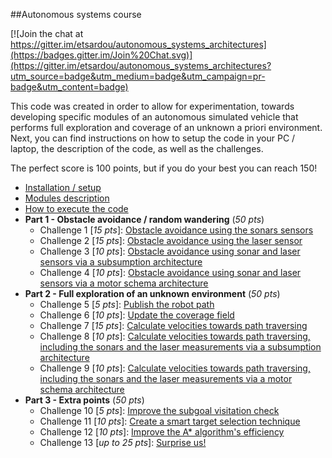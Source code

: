 ##Autonomous systems course

[![Join the chat at https://gitter.im/etsardou/autonomous_systems_architectures](https://badges.gitter.im/Join%20Chat.svg)](https://gitter.im/etsardou/autonomous_systems_architectures?utm_source=badge&utm_medium=badge&utm_campaign=pr-badge&utm_content=badge)

This code was created in order to allow for experimentation, towards developing specific modules of an autonomous simulated vehicle that performs full exploration and coverage of an unknown a priori environment. Next, you can find instructions on how to setup the code in your PC / laptop, the description of the code, as well as the challenges.

The perfect score is 100 points, but if you do your best you can reach 150!

- [Installation / setup](https://github.com/etsardou/autonomous_systems_architectures/wiki/Installation-&--setup)
- [Modules description](https://github.com/etsardou/autonomous_systems_architectures/wiki/Modules-description)
- [How to execute the code](https://github.com/etsardou/autonomous_systems_architectures/wiki/How-to-execute-the-code)
- **Part 1 - Obstacle avoidance / random wandering** (*50 pts*)
	- Challenge 1 [*15 pts*]: [Obstacle avoidance using the sonars sensors](https://github.com/etsardou/autonomous_systems_architectures/wiki/Challenge-1:-Obstacle-avoidance-using-the-sonars-sensors)
	- Challenge 2 [*15 pts*]: [Obstacle avoidance using the laser sensor](https://github.com/etsardou/autonomous_systems_architectures/wiki/Challenge-2:-Obstacle-avoidance-using-the-laser-sensor)
	- Challenge 3 [*10 pts*]: [Obstacle avoidance using sonar and laser sensors via a subsumption architecture](https://github.com/etsardou/autonomous_systems_architectures/wiki/Challenge-3:-Obstacle-avoidance-using-sonar-and-laser-sensors-via-a-subsumption-architecture)
	- Challenge 4 [*10 pts*]: [Obstacle avoidance using sonar and laser sensors via a motor schema architecture](https://github.com/etsardou/autonomous_systems_architectures/wiki/Challenge-4:-Obstacle-avoidance-using-sonar-and-laser-sensors-via-a-motor-schema-architecture)
- **Part 2 - Full exploration of an unknown environment** (*50 pts*)
	- Challenge 5 [*5 pts*]: [Publish the robot path](https://github.com/etsardou/autonomous_systems_architectures/wiki/Challenge-5:-Publish-the-robot-path)
	- Challenge 6 [*10 pts*]: [Update the coverage field](https://github.com/etsardou/autonomous_systems_architectures/wiki/Challenge-6:-Update-the-coverage-field)
	- Challenge 7 [*15 pts*]: [Calculate velocities towards path traversing](https://github.com/etsardou/autonomous_systems_architectures/wiki/Challenge-7:-Calculate-velocities-towards-path-traversing)
	- Challenge 8 [*10 pts*]: [Calculate velocities towards path traversing, including the sonars and the laser measurements via a subsumption architecture](https://github.com/etsardou/autonomous_systems_architectures/wiki/Challenge-8:-Calculate-velocities-towards-path-traversing,-including-the-sonars-and-the-laser-measurements-via-a-subsumption-architecture)
	- Challenge 9 [*10 pts*]: [Calculate velocities towards path traversing, including the sonars and the laser measurements via a motor schema architecture](https://github.com/etsardou/autonomous_systems_architectures/wiki/Challenge-9:-Calculate-velocities-towards-path-traversing,-including-the-sonars-and-the-laser-measurements-via-a-motor-schema-architecture)
- **Part 3 - Extra points** (*50 pts*)
	- Challenge 10 [*5 pts*]: [Improve the subgoal visitation check](https://github.com/etsardou/autonomous_systems_architectures/wiki/Challenge-10:-Improve-the-subgoal-visitation-check)
	- Challenge 11 [*10 pts*]: [Create a smart target selection technique](https://github.com/etsardou/autonomous_systems_architectures/wiki/Challenge-11:-Create-a-smart-target-selection-technique)
	- Challenge 12 [*10 pts*]: [Improve the A* algorithm's efficiency](https://github.com/etsardou/autonomous_systems_architectures/wiki/Challenge-12:-Improve-the-A*-algorithm's-efficiency)
	- Challenge 13 [*up to 25 pts*]: [Surprise us!](https://github.com/etsardou/autonomous_systems_architectures/wiki/Challenge-13:-Surprise-us!)
